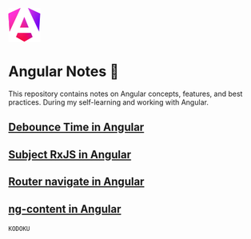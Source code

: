 ![Angular](angular.svg)

# Angular Notes 📝

This repository contains notes on Angular concepts, features, and best practices. During my self-learning and working with Angular.

## [Debounce Time in Angular](https://github.com/kodoku-san/angular-notes/blob/main/debounce-time.md)
## [Subject RxJS in Angular](https://github.com/kodoku-san/angular-notes/blob/main/rxjs-angular.md)
## [Router navigate in Angular](https://github.com/kodoku-san/angular-notes/blob/main/router.navigate.md)
## [ng-content in Angular](https://github.com/kodoku-san/angular-notes/blob/main/ng-content.md)

`KODOKU`
